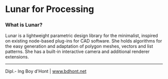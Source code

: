 # Lunar for Processing

### What is Lunar?
Lunar is a lightweight parametric design library for the minimalist, inspired on existing node-based plug-ins for CAD software. She holds algorithms for the easy generation and adaptation of polygon meshes, vectors and list patterns. She has a built-in interactive camera and additional renderer extensions.

---
Dipl.- Ing Boy d'Hont | www.bdhont.net